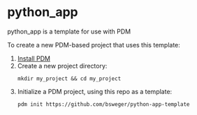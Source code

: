 # python_app

python_app is a template for use with PDM

To create a new PDM-based project that uses this template:

1. [Install PDM](https://pdm-project.org/latest/#installation)
2. Create a new project directory:
    ```
    mkdir my_project && cd my_project
    ```
3. Initialize a PDM project, using this repo as a template:
    ```
    pdm init https://github.com/bsweger/python-app-template
    ```
